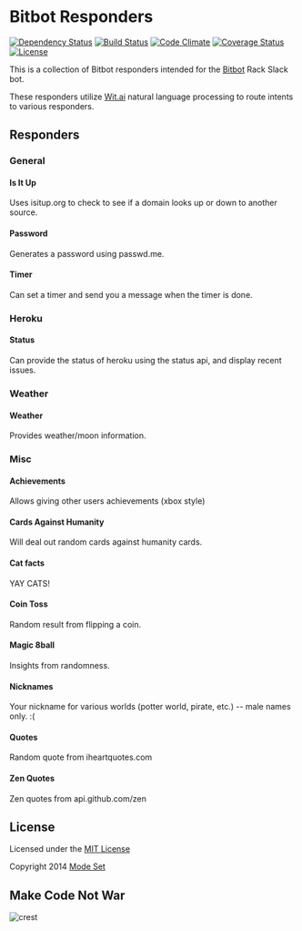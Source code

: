 Bitbot Responders
=================

[![Dependency Status](https://gemnasium.com/modeset/bitbot-responders.svg)](https://gemnasium.com/modeset/bitbot-responders)
[![Build Status](https://img.shields.io/travis/modeset/bitbot-responders.svg)](https://travis-ci.org/modeset/bitbot-responders)
[![Code Climate](https://img.shields.io/codeclimate/github/modeset/bitbot-responders.svg)](https://codeclimate.com/github/modeset/bitbot-responders)
[![Coverage Status](https://img.shields.io/coveralls/modeset/bitbot-responders.svg)](https://coveralls.io/r/modeset/bitbot-responders?branch=master)
[![License](http://img.shields.io/badge/license-MIT-brightgreen.svg)](http://opensource.org/licenses/MIT)


This is a collection of Bitbot responders intended for the
[Bitbot](https://github.com/modeset/bitbot) Rack Slack bot.

These responders utilize [Wit.ai](http://wit.ai) natural language processing to route intents to
various responders.

## Responders

### General

#### Is It Up
Uses isitup.org to check to see if a domain looks up or down to another source.

#### Password
Generates a password using passwd.me.

#### Timer
Can set a timer and send you a message when the timer is done.

### Heroku

#### Status
Can provide the status of heroku using the status api, and display recent issues.

### Weather

#### Weather
Provides weather/moon information.

### Misc

#### Achievements
Allows giving other users achievements (xbox style)

#### Cards Against Humanity
Will deal out random cards against humanity cards.

#### Cat facts
YAY CATS!

#### Coin Toss
Random result from flipping a coin.

#### Magic 8ball
Insights from randomness.

#### Nicknames
Your nickname for various worlds (potter world, pirate, etc.) -- male names only. :(

#### Quotes
Random quote from iheartquotes.com

#### Zen Quotes
Zen quotes from api.github.com/zen


## License

Licensed under the [MIT License](http://creativecommons.org/licenses/MIT/)

Copyright 2014 [Mode Set](https://github.com/modeset)


## Make Code Not War
![crest](https://secure.gravatar.com/avatar/aa8ea677b07f626479fd280049b0e19f?s=75)
